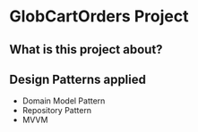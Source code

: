 # GlobCartOrders Project
## What is this project about?


## Design Patterns applied
- Domain Model Pattern
- Repository Pattern
- MVVM
